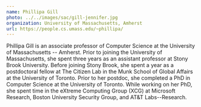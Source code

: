 ```yaml
---
name: Phillipa Gill
photo: ../../images/sac/gill-jennifer.jpg
organization: University of Massachusetts, Amherst
url: https://people.cs.umass.edu/~phillipa/
---
```

Phillipa Gill is an associate professor of Computer Science at the University of Massachusetts -- Amherst. Prior to joining the University of Massachusetts, she spent three years as an assistant professor at Stony Brook University. Before joining Stony Brook, she spent a year as a postdoctoral fellow at The Citizen Lab in the Munk School of Global Affairs at the University of Toronto. Prior to her postdoc, she completed a PhD in Computer Science at the University of Toronto. While working on her PhD, she spent time in the eXtreme Computing Group (XCG) at Microsoft Research, Boston University Security Group, and AT&T Labs--Research.
